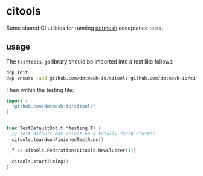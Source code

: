 # citools

Some shared CI utilities for running [dotmesh](https://dotmesh.com) acceptance tests.

## usage

The `testtools.go` library should be imported into a test like follows:

```bash
dep init
dep ensure -add github.com/dotmesh-io/citools github.com/dotmesh-io/citools
```

Then within the testing file:

```go
import (
  "github.com/dotmesh-io/citools"
)


func TestDefaultDot(t *testing.T) {
  // Test default dot select on a totally fresh cluster
  citools.teardownFinishedTestRuns()

  f := citools.Federation{citools.NewCluster(1)}

  citools.startTiming()
}
```
